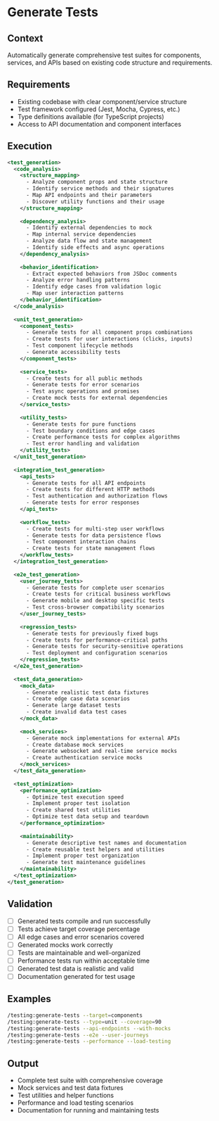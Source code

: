 # Generate Tests

## Context
Automatically generate comprehensive test suites for components, services, and APIs based on existing code structure and requirements.

## Requirements
- Existing codebase with clear component/service structure
- Test framework configured (Jest, Mocha, Cypress, etc.)
- Type definitions available (for TypeScript projects)
- Access to API documentation and component interfaces

## Execution
```xml
<test_generation>
  <code_analysis>
    <structure_mapping>
      - Analyze component props and state structure
      - Identify service methods and their signatures
      - Map API endpoints and their parameters
      - Discover utility functions and their usage
    </structure_mapping>
    
    <dependency_analysis>
      - Identify external dependencies to mock
      - Map internal service dependencies
      - Analyze data flow and state management
      - Identify side effects and async operations
    </dependency_analysis>
    
    <behavior_identification>
      - Extract expected behaviors from JSDoc comments
      - Analyze error handling patterns
      - Identify edge cases from validation logic
      - Map user interaction patterns
    </behavior_identification>
  </code_analysis>
  
  <unit_test_generation>
    <component_tests>
      - Generate tests for all component props combinations
      - Create tests for user interactions (clicks, inputs)
      - Test component lifecycle methods
      - Generate accessibility tests
    </component_tests>
    
    <service_tests>
      - Create tests for all public methods
      - Generate tests for error scenarios
      - Test async operations and promises
      - Create mock tests for external dependencies
    </service_tests>
    
    <utility_tests>
      - Generate tests for pure functions
      - Test boundary conditions and edge cases
      - Create performance tests for complex algorithms
      - Test error handling and validation
    </utility_tests>
  </unit_test_generation>
  
  <integration_test_generation>
    <api_tests>
      - Generate tests for all API endpoints
      - Create tests for different HTTP methods
      - Test authentication and authorization flows
      - Generate tests for error responses
    </api_tests>
    
    <workflow_tests>
      - Create tests for multi-step user workflows
      - Generate tests for data persistence flows
      - Test component interaction chains
      - Create tests for state management flows
    </workflow_tests>
  </integration_test_generation>
  
  <e2e_test_generation>
    <user_journey_tests>
      - Generate tests for complete user scenarios
      - Create tests for critical business workflows
      - Generate mobile and desktop specific tests
      - Test cross-browser compatibility scenarios
    </user_journey_tests>
    
    <regression_tests>
      - Generate tests for previously fixed bugs
      - Create tests for performance-critical paths
      - Generate tests for security-sensitive operations
      - Test deployment and configuration scenarios
    </regression_tests>
  </e2e_test_generation>
  
  <test_data_generation>
    <mock_data>
      - Generate realistic test data fixtures
      - Create edge case data scenarios
      - Generate large dataset tests
      - Create invalid data test cases
    </mock_data>
    
    <mock_services>
      - Generate mock implementations for external APIs
      - Create database mock services
      - Generate websocket and real-time service mocks
      - Create authentication service mocks
    </mock_services>
  </test_data_generation>
  
  <test_optimization>
    <performance_optimization>
      - Optimize test execution speed
      - Implement proper test isolation
      - Create shared test utilities
      - Optimize test data setup and teardown
    </performance_optimization>
    
    <maintainability>
      - Generate descriptive test names and documentation
      - Create reusable test helpers and utilities
      - Implement proper test organization
      - Generate test maintenance guidelines
    </maintainability>
  </test_optimization>
</test_generation>
```

## Validation
- [ ] Generated tests compile and run successfully
- [ ] Tests achieve target coverage percentage
- [ ] All edge cases and error scenarios covered
- [ ] Generated mocks work correctly
- [ ] Tests are maintainable and well-organized
- [ ] Performance tests run within acceptable time
- [ ] Generated test data is realistic and valid
- [ ] Documentation generated for test usage

## Examples
```bash
/testing:generate-tests --target=components
/testing:generate-tests --type=unit --coverage=90
/testing:generate-tests --api-endpoints --with-mocks
/testing:generate-tests --e2e --user-journeys
/testing:generate-tests --performance --load-testing
```

## Output
- Complete test suite with comprehensive coverage
- Mock services and test data fixtures
- Test utilities and helper functions
- Performance and load testing scenarios
- Documentation for running and maintaining tests